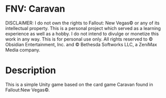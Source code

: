 # FNV: Caravan

DISCLAIMER: I do not own the rights to Fallout: New Vegas© or any of its intellectual property. This is a personal project which served as a learning experience as well as a hobby. I do not intend to divulge or monetize this work in any way. This is for personal use only. All rights reserved to © Obsidian Entertainment, Inc. and © Bethesda Softworks LLC, a ZeniMax Media company.

# Description

This is a simple Unity game based on the card game Caravan found in Fallout:New Vegas©.
